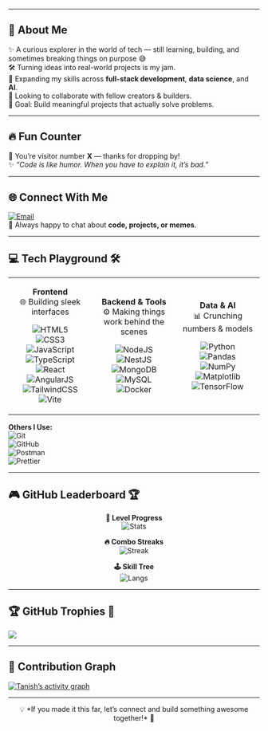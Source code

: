 <!-- Banner -->

---

## 💫 About Me  
✨ A curious explorer in the world of tech — still learning, building, and sometimes breaking things on purpose 😅  
🛠️ Turning ideas into real-world projects is my jam.  
🌱 Expanding my skills across **full-stack development**, **data science**, and **AI**.  
🤝 Looking to collaborate with fellow creators & builders.  
🎯 Goal: Build meaningful projects that actually solve problems.  

---

## 🔥 Fun Counter  
🎉 You’re visitor number **X** — thanks for dropping by!  
✨ *“Code is like humor. When you have to explain it, it’s bad.”*  

---

## 🌐 Connect With Me  
[![Email](https://img.shields.io/badge/Email-D14836?style=for-the-badge&logo=gmail&logoColor=white)](mailto:tanishsharma080@gmail.com)  
💌 Always happy to chat about **code, projects, or memes**.  

---

## 💻 Tech Playground 🛠️  

<table align="center">
<tr>
<td align="center" width="33%">
  
**Frontend**  
🌐 Building sleek interfaces  
  
![HTML5](https://img.shields.io/badge/html5-%23E34F26.svg?style=flat&logo=html5&logoColor=white)  
![CSS3](https://img.shields.io/badge/css3-%231572B6.svg?style=flat&logo=css3&logoColor=white)  
![JavaScript](https://img.shields.io/badge/javascript-%23323330.svg?style=flat&logo=javascript&logoColor=%23F7DF1E)  
![TypeScript](https://img.shields.io/badge/typescript-%23007ACC.svg?style=flat&logo=typescript&logoColor=white)  
![React](https://img.shields.io/badge/react-%2320232a.svg?style=flat&logo=react&logoColor=%2361DAFB)  
![AngularJS](https://img.shields.io/badge/angular.js-%23E23237.svg?style=flat&logo=angularjs&logoColor=white)  
![TailwindCSS](https://img.shields.io/badge/tailwindcss-%2338B2AC.svg?style=flat&logo=tailwind-css&logoColor=white)  
![Vite](https://img.shields.io/badge/vite-%23646CFF.svg?style=flat&logo=vite&logoColor=white)  

</td>
<td align="center" width="33%">
  
**Backend & Tools**  
⚙️ Making things work behind the scenes  
  
![NodeJS](https://img.shields.io/badge/node.js-6DA55F?style=flat&logo=node.js&logoColor=white)  
![NestJS](https://img.shields.io/badge/nestjs-%23E0234E.svg?style=flat&logo=nestjs&logoColor=white)  
![MongoDB](https://img.shields.io/badge/MongoDB-%234ea94b.svg?style=flat&logo=mongodb&logoColor=white)  
![MySQL](https://img.shields.io/badge/mysql-4479A1.svg?style=flat&logo=mysql&logoColor=white)  
![Docker](https://img.shields.io/badge/docker-%230db7ed.svg?style=flat&logo=docker&logoColor=white)  

</td>
<td align="center" width="33%">
  
**Data & AI**  
📊 Crunching numbers & models  
  
![Python](https://img.shields.io/badge/python-3670A0?style=flat&logo=python&logoColor=ffdd54)  
![Pandas](https://img.shields.io/badge/pandas-%23150458.svg?style=flat&logo=pandas&logoColor=white)  
![NumPy](https://img.shields.io/badge/numpy-%23013243.svg?style=flat&logo=numpy&logoColor=white)  
![Matplotlib](https://img.shields.io/badge/Matplotlib-%23ffffff.svg?style=flat&logo=Matplotlib&logoColor=black)  
![TensorFlow](https://img.shields.io/badge/TensorFlow-%23FF6F00.svg?style=flat&logo=TensorFlow&logoColor=white)  

</td>
</tr>
</table>

**Others I Use:**  
![Git](https://img.shields.io/badge/git-%23F05033.svg?style=flat&logo=git&logoColor=white)  
![GitHub](https://img.shields.io/badge/github-%23121011.svg?style=flat&logo=github&logoColor=white)  
![Postman](https://img.shields.io/badge/Postman-FF6C37?style=flat&logo=postman&logoColor=white)  
![Prettier](https://img.shields.io/badge/prettier-%23F7B93E.svg?style=flat&logo=prettier&logoColor=black)  

---

## 🎮 GitHub Leaderboard 🏆  

<div align="center">

**🏅 Level Progress**  
![Stats](https://github-readme-stats.vercel.app/api?username=Tanish02&show_icons=true&theme=chartreuse-dark&hide_border=true&rank_icon=github&count_private=true)  

**🔥 Combo Streaks**  
![Streak](https://github-readme-streak-stats-eight.vercel.app?user=Tanish02&theme=chartreuse-dark&hide_border=true&fire=EB1D36&currStreakLabel=39FF14)  

**🕹️ Skill Tree**  
![Langs](https://github-readme-stats.vercel.app/api/top-langs/?username=Tanish02&layout=donut&theme=chartreuse-dark&hide_border=true&count_private=true)  

</div>

---

## 🏆 GitHub Trophies 🏅  
![](https://github-profile-trophy.vercel.app/?username=Tanish02&theme=radical&no-frame=false&no-bg=false&margin-w=4)  

---

## 🌱 Contribution Graph  
[![Tanish’s activity graph](https://github-readme-activity-graph.vercel.app/graph?username=Tanish02&theme=react-dark&hide_border=true&bg_color=0D1117&line=39FF14&point=FFFFFF)](https://github.com/Tanish02)  

---

<!-- Footer -->
<p align="center">  
💡 *If you made it this far, let’s connect and build something awesome together!* 🚀  
</p>
